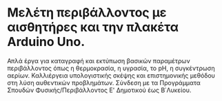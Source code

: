 # Μελέτη περιβάλλοντος με αισθητήρες και την πλακέτα Arduino Uno.
Απλά έργα για καταγραφή και εκτύπωση βασικών παραμέτρων περιβάλλοντος όπως η θερμοκρασία, η υγρασία, το pH, η συγκέντρωση αερίων. Καλλιέργεια υπολογιστικής σκέψης και επιστημονικής μεθόδου στη λύση αυθεντικών προβλημάτων. Σύνδεση με τα Προγράμματα Σπουδών Φυσικής/Περιβάλλοντος Ε' Δημοτικού έως Β΄Λυκείου.
